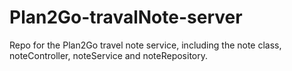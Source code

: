# Plan2Go-travalNote-server
Repo for the Plan2Go travel note service, including the note class, noteController, noteService and noteRepository.
